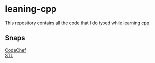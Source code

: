 # leaning-cpp
This repository contains all the code that I do typed while learning cpp.
## Snaps ##
[CodeChef](https://github.com/daydash/learning-cpp/tree/master/CodeChef) <br />
[STL](https://github.com/daydash/learning-cpp/tree/master/STL)
